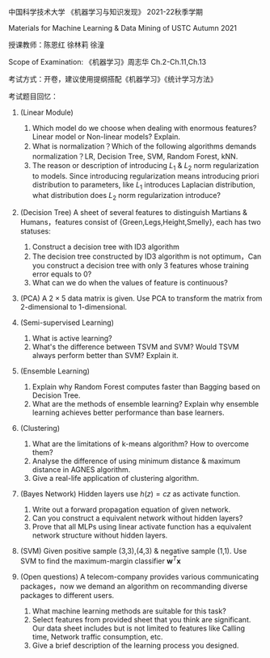 中国科学技术大学 《机器学习与知识发现》 2021-22秋季学期

Materials for Machine Learning & Data Mining of USTC Autumn 2021

授课教师：陈恩红 徐林莉 徐潼 

Scope of Examination: 《机器学习》周志华 Ch.2-Ch.11,Ch.13

考试方式：开卷，建议使用提纲搭配《机器学习》《统计学习方法》

考试题目回忆：

1. (Linear Module) 
   1) Which model do we choose when dealing with enormous features? Linear model or Non-linear models? Explain.
   2) What is normalization？Which of the following algorithms demands normalization？LR, Decision Tree, SVM, Random Forest, kNN.
   3) The reason or description of introducing $L_1\ \&\ L_2$ norm regularization to models. Since introducing regularization means introducing priori distribution to parameters, like $L_1$ introduces Laplacian distribution, what distribution does $L_2$ norm regularization introduce?

2. (Decision Tree) A sheet of several features to distinguish Martians & Humans，features consist of {Green,Legs,Height,Smelly}, each has two statuses:
   1) Construct a decision tree with ID3 algorithm
   2) The decision tree constructed by ID3 algorithm is not optimum，Can you construct a decision tree with only 3 features whose training error equals to 0?
   3) What can we do when the values of feature is continuous?

3. (PCA) A $2\times5$ data matrix is given. Use PCA to transform the matrix from 2-dimensional to 1-dimensional.

4. (Semi-supervised Learning)
   1) What is active learning?
   2) What's the difference between TSVM and SVM? Would TSVM always perform better than SVM? Explain it.

5. (Ensemble Learning)
   1) Explain why Random Forest computes faster than Bagging based on Decision Tree.
   2) What are the methods of ensemble learning? Explain why ensemble learning achieves better performance than base learners.
   
6. (Clustering)
   1) What are the limitations of k-means algorithm? How to overcome them?
   2) Analyse the difference of using minimum distance & maximum distance in AGNES algorithm.
   3) Give a real-life application of clustering algorithm.

7. (Bayes Network) Hidden layers use $h(z)=cz$ as activate function.
   1) Write out a forward propagation equation of given network.  
   2) Can you construct a equivalent network without hidden layers?
   3) Prove that all MLPs using linear activate function has a equivalent network structure without hidden layers.

8. (SVM) Given positive sample (3,3),(4,3) & negative sample (1,1). Use SVM to find the maximum-margin classifier $\boldsymbol{w}^T\boldsymbol{x}$

9. (Open questions) A telecom-company provides various communicating packages，now we demand an algorithm on recommanding diverse packages to different users.
    1) What machine learning methods are suitable for this task?
    2) Select features from provided sheet that you think are significant. Our data sheet includes but is not limited to features like Calling time,
Network traffic consumption, etc.
    3) Give a brief description of the learning process you designed.
